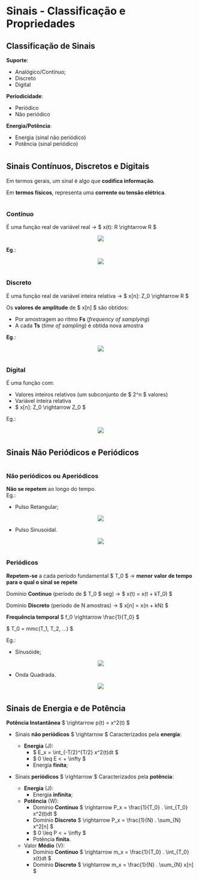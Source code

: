 # __Sinais - Classificação e Propriedades__

## __Classificação de Sinais__

__Suporte__:
* Analógico/Contínuo;
* Discreto
* Digital

__Periodicidade__:
* Periódico
* Não periódico

__Energia/Potência__:
* Energia (sinal não periódico)
* Potência (sinal periódico)

#

## __Sinais Contínuos, Discretos e Digitais__
Em termos gerais, um sinal é algo que __codifica informação__.

Em __termos físicos__, representa uma __corrente ou tensão elétrica__.

#

### __Contínuo__

É uma função real de variável real -> $ x(t): R \rightarrow R $

<div align=center> 

![](https://github.com/VascostaIsel/isel-leic-docs/blob/main/4th%20Semester/CD/Sinais%20-%20Classifica%C3%A7%C3%A3o%20e%20Propriedades/imgs/Sinal-Cont%C3%ADnuo.png)

</div>

__Eg__.:

<div align=center> 

![](https://github.com/VascostaIsel/isel-leic-docs/blob/main/4th%20Semester/CD/Sinais%20-%20Classifica%C3%A7%C3%A3o%20e%20Propriedades/imgs/Sinal-Cont%C3%ADnuo.png)

</div>

#

### __Discreto__

É uma função real de variável inteira relativa -> $ x[n]: Z_0 \rightarrow R $

Os __valores de amplitude__ de $ x[n] $ são obtidos:

* Por amostragem ao ritmo __Fs__ (_frequency of samplying_)
* A cada __Ts__ (_time of sampling_) é obtida nova amostra

__Eg__.:

<div align=center> 

![](https://github.com/VascostaIsel/isel-leic-docs/blob/main/4th%20Semester/CD/Sinais%20-%20Classifica%C3%A7%C3%A3o%20e%20Propriedades/imgs/Sinal-Cont%C3%ADnuo.png)

</div>

#

### __Digital__

É uma função com:
* Valores inteiros relativos (um subconjunto de $ 2^n $ valores)
* Variável inteira relativa
* $ x[n]: Z_0 \rightarrow Z_0 $

Eg.:

<div align=center> 

![](https://github.com/VascostaIsel/isel-leic-docs/blob/main/4th%20Semester/CD/Sinais%20-%20Classifica%C3%A7%C3%A3o%20e%20Propriedades/imgs/Sinal-Cont%C3%ADnuo.png)

</div>

#

## __Sinais Não Periódicos e Periódicos__

#

### __Não periódicos ou Aperiódicos__
__Não se repetem__ ao longo do tempo.    
Eg.:
* Pulso Retangular;
<div align=center> 

![](https://github.com/VascostaIsel/isel-leic-docs/blob/main/4th%20Semester/CD/Sinais%20-%20Classifica%C3%A7%C3%A3o%20e%20Propriedades/imgs/Sinal-Cont%C3%ADnuo.png)

</div>

* Pulso Sinusoidal.
<div align=center> 

![](https://github.com/VascostaIsel/isel-leic-docs/blob/main/4th%20Semester/CD/Sinais%20-%20Classifica%C3%A7%C3%A3o%20e%20Propriedades/imgs/Sinal-Cont%C3%ADnuo.png)

</div>

#

###  __Periódicos__
__Repetem-se__ a cada período fundamental $ T_0 $ -> __menor valor de tempo para o qual o sinal se repete__

Domínio __Contínuo__ (período de $ T_0 $ seg) -> $ x(t) = x(t + kT_0) $

Domínio __Discreto__ (período de N amostras) -> $ x[n] = x(n + kN) $

__Frequência temporal__ $ f_0 \rightarrow \frac{1}{T_0} $

$ T_0 = mmc(T_1, T_2, ...) $

Eg.:
* Sinusóide;
<div align=center> 

![](https://github.com/VascostaIsel/isel-leic-docs/blob/main/4th%20Semester/CD/Sinais%20-%20Classifica%C3%A7%C3%A3o%20e%20Propriedades/imgs/Sinal-Cont%C3%ADnuo.png)

</div>

* Onda Quadrada.
<div align=center> 

![](https://github.com/VascostaIsel/isel-leic-docs/blob/main/4th%20Semester/CD/Sinais%20-%20Classifica%C3%A7%C3%A3o%20e%20Propriedades/imgs/Sinal-Cont%C3%ADnuo.png)

</div>

#

## __Sinais de Energia e de Potência__

__Potência Instantânea__ $ \rightarrow p(t) = x^2(t) $

* Sinais __não periódicos__ $ \rightarrow $ Caracterizados pela __energia__:
    * __Energia__ (J):
        * $ E_x =  \int_{-T/2}^{T/2} x^2(t)dt $
        * $ 0 \leq E < + \infty $
        * Energia __finita__;
    
* Sinais __periódicos__ $ \rightarrow $ Caracterizados pela __potência__:
    * __Energia__ (J):
        * Energia __infinita__;
    * __Potência__ (W):
        * Domínio __Contínuo__ $ \rightarrow P_x = \frac{1}{T_0} . \int_{T_0} x^2(t)dt $
        * Domínio __Discreto__ $ \rightarrow P_x = \frac{1}{N} . \sum_{N} x^2[n] $
        * $ 0 \leq P < + \infty $
        * Potência __finita__.
    * Valor __Médio__ (V):
        * Domínio __Contínuo__ $ \rightarrow m_x = \frac{1}{T_0} . \int_{T_0} x(t)dt $
        * Domínio __Discreto__ $ \rightarrow m_x = \frac{1}{N} . \sum_{N} x[n] $    